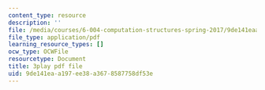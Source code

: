 ```yaml
---
content_type: resource
description: ''
file: /media/courses/6-004-computation-structures-spring-2017/9de141eaa197ee38a3678587758df53e_5mJd--JCwBI.pdf
file_type: application/pdf
learning_resource_types: []
ocw_type: OCWFile
resourcetype: Document
title: 3play pdf file
uid: 9de141ea-a197-ee38-a367-8587758df53e
---
```

